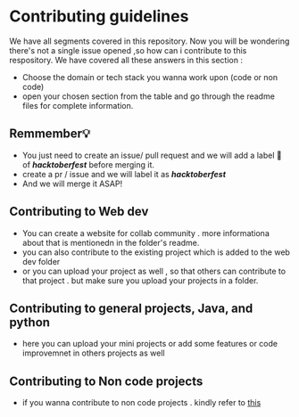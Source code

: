 # Contributing guidelines

We have all segments covered in this repository. Now you will be wondering there's not a single issue opened ,so  how can i contribute to this respository.
We have covered all these answers in this section :
- Choose the domain or tech stack you wanna work upon (code or non code)
- open your chosen section from the table and go through the readme files for complete information.

## Remmember💡
- You just need to create an issue/ pull request and we will add a label 🔖 of ***hacktoberfest*** before merging it.
- create a pr / issue and we will label it as ***hacktoberfest***
- And we will merge it ASAP!


## Contributing to Web dev
- You can create a website for collab community . more informationa about that is mentionedn in the folder's readme.
- you can also contribute to the existing project which is added to the web dev folder
- or you can upload your project as well , so that others can contribute to that project . but make sure you upload your projects in a folder.

## Contributing to general projects, Java, and python
- here you can upload your mini projects or add some features or code improvemnet in others projects as well

## Contributing to Non code projects
- if you wanna contribute to non code projects . kindly refer to [this](https://github.com/codemistic/HacktoberFest/tree/main/Non-Code)

